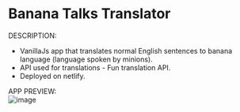 # Banana Talks Translator


DESCRIPTION:
<br>
- VanillaJs app that translates normal English sentences to banana language (language spoken by minions).
- API used for translations - Fun translation API. 
- Deployed on netlify.


APP PREVIEW:
<br>
![image](https://user-images.githubusercontent.com/64693025/133592041-4e303ffe-c1c6-4cee-a172-6800f2816c0b.png)

